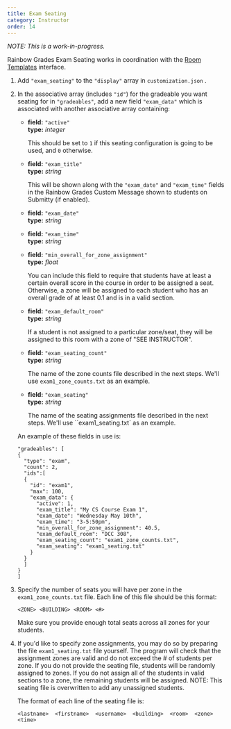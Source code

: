 ```yaml
---
title: Exam Seating
category: Instructor
order: 14
---
```



_NOTE: This is a work-in-progress._

Rainbow Grades Exam Seating works in coordination with the
[Room Templates](/instructor/room_templates) interface.


1. Add ``"exam_seating"`` to the ``"display"`` array in `customization.json` .

2. In the associative array (includes ``"id"``) for the gradeable you want seating
   for in ``"gradeables"``, add a new field ``"exam_data"`` which is associated with another
   associative array containing:

   * **field:** ``"active"``  
     **type:** _integer_  

     This should be set to `1` if this seating configuration is going to be used, and `0` otherwise.

   * **field:** ``"exam_title"``  
     **type:** _string_  

     This will be shown along with the ``"exam_date"`` and ``"exam_time"`` fields in the Rainbow Grades Custom
     Message shown to students on Submitty (if enabled).

   * **field:** ``"exam_date"``  
     **type:** _string_  

   * **field:** ``"exam_time"``  
     **type:** _string_  

   * **field:** ``"min_overall_for_zone_assignment"``  
     **type:** _float_  

     You can include this field to require that students have at least a certain overall score in the course
     in order to be assigned a seat. Otherwise, a zone will be assigned to each student who has an overall 
     grade of at least 0.1 and is in a valid section.

   * **field:** ``"exam_default_room"``  
     **type:** _string_  

     If a student is not assigned to a particular zone/seat, they will be assigned to this room with a
     zone of "SEE INSTRUCTOR".

   * **field:** ``"exam_seating_count"``  
     **type:** _string_  

     The name of the zone counts file described in the next steps.
     We'll use `exam1_zone_counts.txt` as an example.

   * **field:** ``"exam_seating"``  
     **type:** _string_  

     The name of the seating assignments file described in the next steps.
     We'll use ``exam1_seating.txt` as an example.

   An example of these fields in use is:

   ```
   "gradeables": [
   {
     "type": "exam",
     "count": 2,
     "ids":[
     {
       "id": "exam1",
       "max": 100,
       "exam_data": {
         "active": 1,
         "exam_title": "My CS Course Exam 1",
         "exam_date": "Wednesday May 10th",
         "exam_time": "3-5:50pm",
         "min_overall_for_zone_assignment": 40.5,
         "exam_default_room": "DCC 308",
         "exam_seating_count": "exam1_zone_counts.txt",
         "exam_seating": "exam1_seating.txt"
       }
     }
     ]
   }
   ]
   ```

3. Specify the number of seats you will have per zone in the
   `exam1_zone_counts.txt` file.  Each line of this file should
   be this format:

   ```
   <ZONE> <BUILDING> <ROOM> <#>
   ```

   Make sure you provide enough total seats across all zones for
   your students.


4. If you'd like to specify zone assignments, you may do so by
   preparing the file `exam1_seating.txt` file yourself.  The
   program will check that the assignment zones are valid and do
   not exceed the # of students per zone.  If you do not provide
   the seating file, students will be randomly assigned to zones.
   If you do not assign all of the students in valid sections to a
   zone, the remaining students will be assigned.  NOTE: This
   seating file is overwritten to add any unassigned students.

   The format of each line of the seating file is:
   
   ```
   <lastname>  <firstname>  <username>  <building>  <room>  <zone>  <time>
   ```

